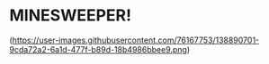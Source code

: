 # MINESWEEPER!

(https://user-images.githubusercontent.com/76167753/138890701-9cda72a2-6a1d-477f-b89d-18b4986bbee9.png)
